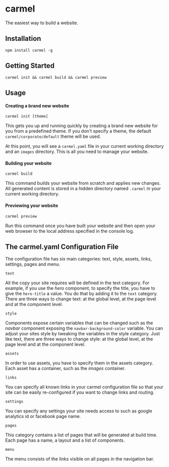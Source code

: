 # carmel

The easiest way to build a website.

## Installation

```
npm install carmel -g
```

## Getting Started

```
carmel init && carmel build && carmel preview
```

## Usage

#### Creating a brand new website

```
carmel init [theme]
```

This gets you up and running quickly by creating a brand new website for you from a predefined theme. If you don't specify a theme, the default ```carmel/corporate/default``` theme will be used.

At this point, you will see a ```carmel.yaml``` file in your current working directory and an ```images``` directory. This is all you need to manage your website.


#### Building your website

```
carmel build
```

This command builds your website from scratch and applies new changes. All generated content is stored in a hidden directory named ```.carmel``` in your current working directory.


#### Previewing your website

```
carmel preview
```

Run this command once you have built your website and then open your web browser to the local address specified in the console log.

## The carmel.yaml Configuration File

The configuration file has six main categories: text, style, assets, links, settings, pages and menu.

```
text
```

All the copy your site requires will be defined in the text category. For example, if you use the *hero* component, to specify the title, you have to give the ```hero-title``` a value. You do that by adding it to the ```text``` category. There are three ways to change text: at the global level, at the page level and at the component level.

```
style
```

Components expose certain variables that can be changed such as the *navbar* component exposing the ```navbar-background-color``` variable. You can adjust your sites style by tweaking the variables in the style category. Just like text, there are three ways to change style: at the global level, at the page level and at the component level.

```
assets
```

In order to use assets, you have to specify them in the assets category. Each asset has a container, such as the *images* container.

```
links
```

You can specify all known links in your carmel configuration file so that your site can be easily re-configured if you want to change links and routing.

```
settings
```

You can specify any settings your site needs access to such as google analytics id or facebook page name.

```
pages
```

This category contains a list of pages that will be generated at build time. Each page has a name, a layout and a list of components.

```
menu
```

The menu consists of the links visible on all pages in the navigation bar.
